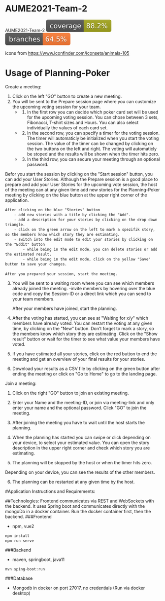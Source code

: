 # AUME2021-Team-2
AUME2021-Team-2
![Coverage](.github/badges/jacoco.svg)
![Branches](.github/badges/branches.svg)

icons from https://www.iconfinder.com/iconsets/animals-105



# Usage of Planning-Poker

Create a meeting:

1. Click on the left "GO" button to create a new meeting.
2. You will be sent to the Prepare session page where you can customize the upcoming voting session for your team.
    - 1. In the first row you can decide which poker card set will be used for the upcoming voting session.
    You can chose between 3 sets, Fibonacci, T-shirt sizes and Hours. You can also select individually the values of each card set.
    - 2. In the second row, you can specify a timer for the voting session. The timer will automaticly be initialized when you start the voting session. The value of the timer can be changed by clicking on the two buttons on the left and right.
    The voting will automaticly be stoped and the results will be shown when the timer hits zero.
    - 3. In the third row, you can secure your meeting through an optional password.

Befor you start the session by clicking on the "Start session" button, you can add your User Stories. Although the Prepare session is a good place to prepare and add your User Stories for the upcoming vote session,
the host of the meeting can at any given time add new stories for the Planning-Poker meeting by clicking on the blue button at the upper right corner of the application.

    After clicking on the blue "Stories" button
        - add new stories with a title by clicking the "Add".
        - add a description for your stories by clicking on the drop down triangle.
        - click on the green arrow on the left to mark a spezifik story, so the members know which story they are estimating.
        - switch into the edit mode to edit your stories by clicking on the "Eddit" button
            - while being in the edit mode, you can delete stories or add the estimated result.
            - while being in the edit mode, click on the yellow "Save" button to save your changes.
    
    After you prepared your session, start the meeting.

3. You will be sent to a waiting room where you can see which members already joined the meeting.
    -invite members by hovering over the blue code and copy the Session-ID or a direct link which you can send to your team members.

    After your members have joined, start the planning.

4. After the voting has started, you can see at "Waiting for x/y" which members have already voted.
    You can restart the voting at any given time, by clicking on the "New" button.
    Don't forget to mark a story, so the members know which story they are estimating. 
    Click on the "Show result" button or wait for the timer to see what value your members have voted.

5. If you have estimated all your stories, click on the red button to end the meeting and get an overview of your final results for your stories. 

6. Download your results as a CSV file by clicking on the green button after ending the meeting or click on "Go to Home" to go to the landing page.


Join a meeting:

1. Click on the right "GO" button to join an existing meeting.

2. Enter your Name and the meeting-ID, or join via meeting-link and only enter your name and the optional password.
Click "GO" to join the meeting.

3. After joining the meeting you have to wait until the host starts the planning.

4. When the planning has started you can swipe or click depending on your device, to select your estimated value.
    You can open the story description in the upper right corner and check which story you are estimating.

5. The planning will be stopped by the host or when the timer hits zero.

Depending on your device, you can see the results of the other members.

6. The planning can be restarted at any given time by the host.


#Application Instructions and Requirements:

##Technologies:
Frontend communicates via REST and WebSockets with the backend.
It uses Spring boot and communicates directly with the mongoDb in a docker container.
Run the docker container first, then the backend.
###Frontend
- npm, vue2
```shell
npm install
npm run serve
```
 
###Backend
- maven, springboot, java11
```shell
mvn sping-boot:run
```

###Database
- Mongodb in docker on port 27017, no credentials (Run via docker desktop)
